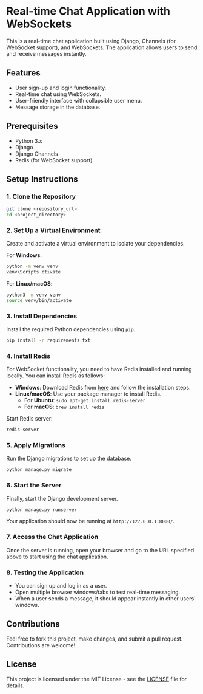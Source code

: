 
# Real-time Chat Application with WebSockets

This is a real-time chat application built using Django, Channels (for WebSocket support), and WebSockets. The application allows users to send and receive messages instantly.

## Features
- User sign-up and login functionality.
- Real-time chat using WebSockets.
- User-friendly interface with collapsible user menu.
- Message storage in the database.

## Prerequisites

- Python 3.x
- Django
- Django Channels
- Redis (for WebSocket support)

## Setup Instructions

### 1. Clone the Repository

```bash
git clone <repository_url>
cd <project_directory>
```

### 2. Set Up a Virtual Environment

Create and activate a virtual environment to isolate your dependencies.

For **Windows**:

```bash
python -m venv venv
venv\Scripts ctivate
```

For **Linux/macOS**:

```bash
python3 -m venv venv
source venv/bin/activate
```

### 3. Install Dependencies

Install the required Python dependencies using `pip`.

```bash
pip install -r requirements.txt
```

### 4. Install Redis

For WebSocket functionality, you need to have Redis installed and running locally. You can install Redis as follows:

- **Windows**: Download Redis from [here](https://github.com/microsoftarchive/redis/releases) and follow the installation steps.
- **Linux/macOS**: Use your package manager to install Redis.
  - For **Ubuntu**: `sudo apt-get install redis-server`
  - For **macOS**: `brew install redis`

Start Redis server:

```bash
redis-server
```

### 5. Apply Migrations

Run the Django migrations to set up the database.

```bash
python manage.py migrate
```

### 6. Start the Server

Finally, start the Django development server.

```bash
python manage.py runserver
```

Your application should now be running at `http://127.0.0.1:8000/`.

### 7. Access the Chat Application

Once the server is running, open your browser and go to the URL specified above to start using the chat application.

### 8. Testing the Application

- You can sign up and log in as a user.
- Open multiple browser windows/tabs to test real-time messaging.
- When a user sends a message, it should appear instantly in other users' windows.

## Contributions

Feel free to fork this project, make changes, and submit a pull request. Contributions are welcome!

## License

This project is licensed under the MIT License - see the [LICENSE](LICENSE) file for details.
